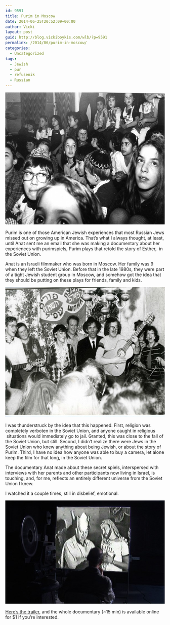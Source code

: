 ```yaml
---
id: 9591
title: Purim in Moscow
date: 2014-06-25T20:52:09+00:00
author: Vicki
layout: post
guid: http://blog.vickiboykis.com/wlb/?p=9591
permalink: /2014/06/purim-in-moscow/
categories:
  - Uncategorized
tags:
  - Jewish
  - pur
  - refusenik
  - Russian
---
```

[<img class="aligncenter size-medium wp-image-9592" src="https://raw.githubusercontent.com/veekaybee/wlb/gh-pages/assets/images/2014/03/Pur-4-580x417.jpg" alt="Pur 4" width="580" height="417" />](https://raw.githubusercontent.com/veekaybee/wlb/gh-pages/assets/images/2014/03/Pur-4.jpg)

Purim is one of those American Jewish experiences that most Russian Jews missed out on growing up in America. That&#8217;s what I always thought, at least, until Anat sent me an email that she was making a documentary about her experiences with purimspiels, Purim plays that retold the story of Esther,  in the Soviet Union.

Anat is an Israeli filmmaker who was born in Moscow. Her family was 9 when they left the Soviet Union. Before that in the late 1980s, they were part of a tight Jewish student group in Moscow, and somehow got the idea that they should be putting on these plays for friends, family and kids.

[<img class="aligncenter size-medium wp-image-9624" src="https://raw.githubusercontent.com/veekaybee/wlb/gh-pages/assets/images/2014/04/pur-2-580x411.jpg" alt="pur 2" width="580" height="411" />](https://raw.githubusercontent.com/veekaybee/wlb/gh-pages/assets/images/2014/04/pur-2.jpg)

I was thunderstruck by the idea that this happened. First, religion was completely verboten in the Soviet Union, and anyone caught in religious  situations would immediately go to jail. Granted, this was close to the fall of the Soviet Union, but still. Second, I didn&#8217;t realize there were Jews in the Soviet Union who knew anything about being Jewish, or about the story of Purim. Third, I have no idea how anyone was able to buy a camera, let alone keep the film for that long, in the Soviet Union.

The documentary Anat made about these secret spiels, interspersed with interviews with her parents and other participants now living in Israel, is touching, and, for me, reflects an entirely different universe from the Soviet Union I knew.

I watched it a couple times, still in disbelief, emotional.

[<img class="aligncenter size-medium wp-image-9625" src="https://raw.githubusercontent.com/veekaybee/wlb/gh-pages/assets/images/2014/04/purim-1-580x326.jpg" alt="purim 1" width="580" height="326" />](https://raw.githubusercontent.com/veekaybee/wlb/gh-pages/assets/images/2014/04/purim-1.jpg)

<a href="http://www.seedandspark.com/cinema/pur" target="_blank">Here&#8217;s the trailer</a>, and the whole documentary (~15 min) is available online for $1 if you&#8217;re interested.

&nbsp;

&nbsp;